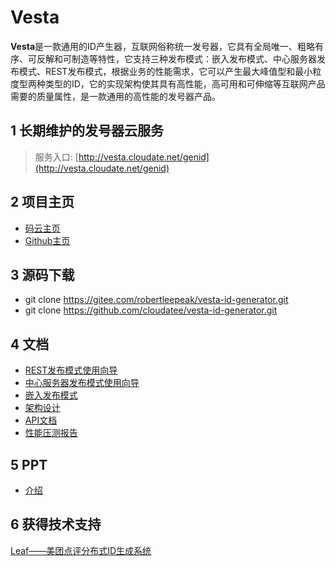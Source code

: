 # Vesta

**Vesta**是一款通用的ID产生器，互联网俗称统一发号器，它具有全局唯一、粗略有序、可反解和可制造等特性，它支持三种发布模式：嵌入发布模式、中心服务器发布模式、REST发布模式，根据业务的性能需求，它可以产生最大峰值型和最小粒度型两种类型的ID，它的实现架构使其具有高性能，高可用和可伸缩等互联网产品需要的质量属性，是一款通用的高性能的发号器产品。

## 1 长期维护的发号器云服务 
>服务入口: [http://vesta.cloudate.net/genid](http://vesta.cloudate.net/genid)

## 2 项目主页 

- [码云主页](https://gitee.com/robertleepeak/vesta-id-generator)
- [Github主页](https://github.com/cloudatee/vesta-id-generator)

## 3 源码下载

- git clone https://gitee.com/robertleepeak/vesta-id-generator.git
- git clone https://github.com/cloudatee/vesta-id-generator.git

## 4 文档

- [REST发布模式使用向导](./vesta-doc/REST发布模式使用向导.md)
- [中心服务器发布模式使用向导](./vesta-doc/中心服务器发布模式使用向导.md)
- [嵌入发布模式](./vesta-doc/嵌入发布模式使用向导.md)
- [架构设计](./vesta-doc/架构设计.md)
- [API文档](./vesta-doc/API文档.md)
- [性能压测报告](./vesta-doc/性能压测报告.md)

## 5 PPT

- [介绍](./vesta-doc/介绍.pptx)

## 6 获得技术支持

[Leaf——美团点评分布式ID生成系统](https://tech.meituan.com/2017/04/21/mt-leaf.html)
